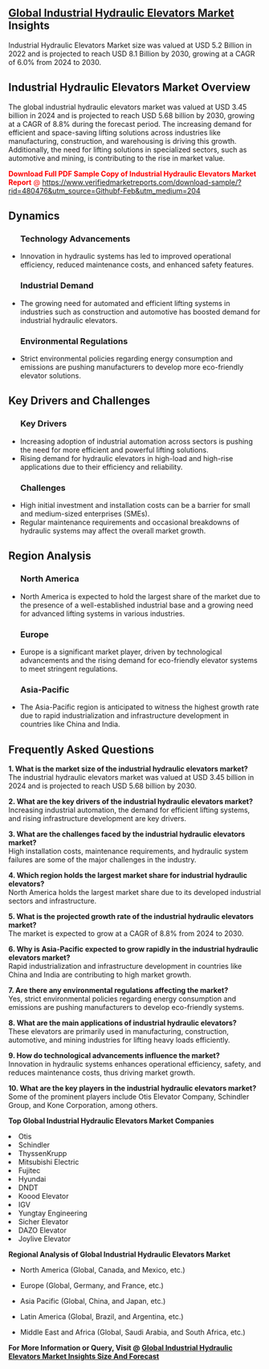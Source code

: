 <h2><a href="https://www.verifiedmarketreports.com/download-sample/?rid=480476&amp;utm_source=Githubf&amp;utm_medium=204" target="_blank">Global Industrial Hydraulic Elevators Market</a> Insights</h2><p>Industrial Hydraulic Elevators Market size was valued at USD 5.2 Billion in 2022 and is projected to reach USD 8.1 Billion by 2030, growing at a CAGR of 6.0% from 2024 to 2030.</p><p> <!DOCTYPE html> <html lang="en"> <head> <meta charset="UTF-8"> <meta name="viewport" content="width=device-width, initial-scale=1.0"> <title>Industrial Hydraulic Elevators Market Overview</title> </head> <body> <h2>Industrial Hydraulic Elevators Market Overview</h2> <p>The global industrial hydraulic elevators market was valued at USD 3.45 billion in 2024 and is projected to reach USD 5.68 billion by 2030, growing at a CAGR of 8.8% during the forecast period. The increasing demand for efficient and space-saving lifting solutions across industries like manufacturing, construction, and warehousing is driving this growth. Additionally, the need for lifting solutions in specialized sectors, such as automotive and mining, is contributing to the rise in market value.</p> <p><p><span class=""><span style="color: #ff0000;"><strong>Download Full PDF Sample Copy of Industrial Hydraulic Elevators Market Report</strong> @ </span><a href="https://www.verifiedmarketreports.com/download-sample/?rid=480476&amp;utm_source=Githubf-Feb&amp;utm_medium=204" target="_blank">https://www.verifiedmarketreports.com/download-sample/?rid=480476&amp;utm_source=Githubf-Feb&amp;utm_medium=204</a></span></p></p> <h2>Dynamics</h2> <ul> <h3>Technology Advancements</h3> <li>Innovation in hydraulic systems has led to improved operational efficiency, reduced maintenance costs, and enhanced safety features.</li> <h3>Industrial Demand</h3> <li>The growing need for automated and efficient lifting systems in industries such as construction and automotive has boosted demand for industrial hydraulic elevators.</li> <h3>Environmental Regulations</h3> <li>Strict environmental policies regarding energy consumption and emissions are pushing manufacturers to develop more eco-friendly elevator solutions.</li> </ul> <h2>Key Drivers and Challenges</h2> <ul> <h3>Key Drivers</h3> <li>Increasing adoption of industrial automation across sectors is pushing the need for more efficient and powerful lifting solutions.</li> <li>Rising demand for hydraulic elevators in high-load and high-rise applications due to their efficiency and reliability.</li> <h3>Challenges</h3> <li>High initial investment and installation costs can be a barrier for small and medium-sized enterprises (SMEs).</li> <li>Regular maintenance requirements and occasional breakdowns of hydraulic systems may affect the overall market growth.</li> </ul> <h2>Region Analysis</h2> <ul> <h3>North America</h3> <li>North America is expected to hold the largest share of the market due to the presence of a well-established industrial base and a growing need for advanced lifting systems in various industries.</li> <h3>Europe</h3> <li>Europe is a significant market player, driven by technological advancements and the rising demand for eco-friendly elevator systems to meet stringent regulations.</li> <h3>Asia-Pacific</h3> <li>The Asia-Pacific region is anticipated to witness the highest growth rate due to rapid industrialization and infrastructure development in countries like China and India.</li> </ul> <h2>Frequently Asked Questions</h2> <p><strong>1. What is the market size of the industrial hydraulic elevators market?</strong><br> The industrial hydraulic elevators market was valued at USD 3.45 billion in 2024 and is projected to reach USD 5.68 billion by 2030.</p> <p><strong>2. What are the key drivers of the industrial hydraulic elevators market?</strong><br> Increasing industrial automation, the demand for efficient lifting systems, and rising infrastructure development are key drivers.</p> <p><strong>3. What are the challenges faced by the industrial hydraulic elevators market?</strong><br> High installation costs, maintenance requirements, and hydraulic system failures are some of the major challenges in the industry.</p> <p><strong>4. Which region holds the largest market share for industrial hydraulic elevators?</strong><br> North America holds the largest market share due to its developed industrial sectors and infrastructure.</p> <p><strong>5. What is the projected growth rate of the industrial hydraulic elevators market?</strong><br> The market is expected to grow at a CAGR of 8.8% from 2024 to 2030.</p> <p><strong>6. Why is Asia-Pacific expected to grow rapidly in the industrial hydraulic elevators market?</strong><br> Rapid industrialization and infrastructure development in countries like China and India are contributing to high market growth.</p> <p><strong>7. Are there any environmental regulations affecting the market?</strong><br> Yes, strict environmental policies regarding energy consumption and emissions are pushing manufacturers to develop eco-friendly systems.</p> <p><strong>8. What are the main applications of industrial hydraulic elevators?</strong><br> These elevators are primarily used in manufacturing, construction, automotive, and mining industries for lifting heavy loads efficiently.</p> <p><strong>9. How do technological advancements influence the market?</strong><br> Innovation in hydraulic systems enhances operational efficiency, safety, and reduces maintenance costs, thus driving market growth.</p> <p><strong>10. What are the key players in the industrial hydraulic elevators market?</strong><br> Some of the prominent players include Otis Elevator Company, Schindler Group, and Kone Corporation, among others.</p> </body> </html> </p><p><strong>Top Global Industrial Hydraulic Elevators Market Companies</strong></p><div data-test-id=""><p><li>Otis</li><li> Schindler</li><li> ThyssenKrupp</li><li> Mitsubishi Electric</li><li> Fujitec</li><li> Hyundai</li><li> DNDT</li><li> Koood Elevator</li><li> IGV</li><li> Yungtay Engineering</li><li> Sicher Elevator</li><li> DAZO Elevator</li><li> Joylive Elevator</li></p><div><strong>Regional Analysis of&nbsp;Global Industrial Hydraulic Elevators Market</strong></div><ul><li dir="ltr"><p dir="ltr">North America&nbsp;(Global, Canada, and Mexico, etc.)</p></li><li dir="ltr"><p dir="ltr">Europe (Global, Germany, and France, etc.)</p></li><li dir="ltr"><p dir="ltr">Asia Pacific&nbsp;(Global, China, and Japan, etc.)</p></li><li dir="ltr"><p dir="ltr">Latin America&nbsp;(Global, Brazil, and Argentina, etc.)</p></li><li dir="ltr">Middle East and Africa&nbsp;(Global, Saudi Arabia, and South Africa, etc.)</li></ul><p><strong>For More Information or Query, Visit @&nbsp;</strong><strong><a href="https://www.verifiedmarketreports.com/product/industrial-hydraulic-elevators-market/?utm_source=Githubf&amp;utm_medium=204" target="_blank">Global Industrial Hydraulic Elevators Market Insights Size And Forecast</a></strong></p></div>
